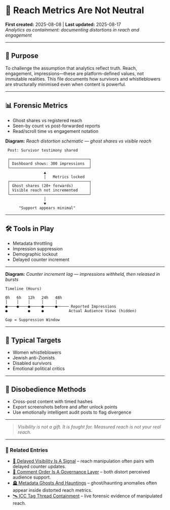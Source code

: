 # 🧨 Reach Metrics Are Not Neutral  
**First created:** 2025-08-08 | **Last updated:** 2025-08-17  
*Analytics as containment: documenting distortions in reach and engagement*  

---  

## 🎯 Purpose  
To challenge the assumption that analytics reflect truth. Reach, engagement, impressions—these are platform-defined values, not immutable realities. This file documents how survivors and whistleblowers are structurally minimised even when content is powerful.  

---  

## 📊 Forensic Metrics  
- Ghost shares vs registered reach  
- Seen-by count vs post-forwarded reports  
- Read/scroll time vs engagement notation  

**Diagram:** *Reach distortion schematic — ghost shares vs visible reach*  

```text
 Post: Survivor testimony shared

 ┌───────────────────────────────────┐
 │ Dashboard shows: 300 impressions  │
 └───────────────────────────────────┘
                 ▲
                 │   Metrics locked
 ┌───────────────────────────────────┐
 │ Ghost shares (20+ forwards)       │
 │ Visible reach not incremented     │
 └───────────────────────────────────┘
                 │
                 ▼
      "Support appears minimal"
```

---
## 🛠 Tools in Play  
- Metadata throttling  
- Impression suppression  
- Demographic lockout  
- Delayed counter increment  
---
**Diagram:** *Counter increment lag — impressions withheld, then released in bursts*  

```text
Timeline (Hours)

0h   6h   12h   24h   48h
│    │    │     │     │
●────●────●─────●─────●───── Reported Impressions
●         ●     ●           Actual Audience Views (hidden)

Gap = Suppression Window
```
---  

## 📎 Typical Targets  
- Women whistleblowers  
- Jewish anti-Zionists  
- Disabled survivors  
- Emotional political critics  

---  

## 🔁 Disobedience Methods  
- Cross-post content with timed hashes  
- Export screenshots before and after unlock points  
- Use emotionally intelligent audit posts to flag divergence  

---  

> *Visibility is not a gift. It is fought for. Measured reach is not your real reach.*  

---  

### 🔗 Related Entries  
- [🧨 Delayed Visibility Is A Signal](./🧨_delayed_visibility_is_a_signal.md) – reach manipulation often pairs with delayed counter updates.  
- [🧨 Comment Order Is A Governance Layer](./🧨_delayed_visibility_is_a_signal.md) – both distort perceived audience support.
- [🪦 Metadata Ghosts And Hauntings](../../Big_Picture_Protocols/🪦_metadata_ghosts_and_hauntings.md) – ghost/haunting anomalies often appear inside distorted reach metrics.  
- [🛰️ ICC Tag Thread Containment](../../Field_Logs/🛰️_icc_tag_thread_containment.md) – live forensic evidence of manipulated reach.  
